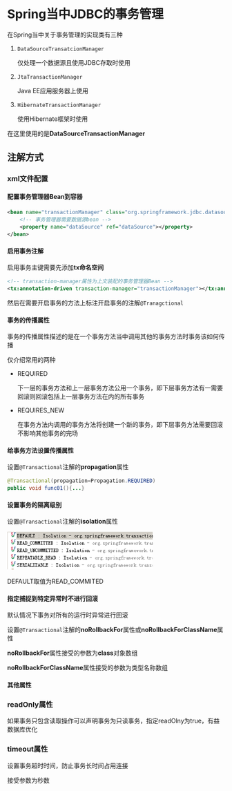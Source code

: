 # Spring当中JDBC的事务管理

在Spring当中关于事务管理的实现类有三种

1. `DataSourceTransatcionManager`

    仅处理一个数据源且使用JDBC存取时使用

2. `JtaTransactionManager`

    Java EE应用服务器上使用

3. `HibernateTransactionManager`

    使用Hibernate框架时使用



在这里使用的是**DataSourceTransactionManager**

## 注解方式



### xml文件配置

#### 配置事务管理器Bean到容器

```xml
<bean name="transactionManager" class="org.springframework.jdbc.datasource.dataSourceTransactionManager">
    <!-- 事务管理器需要数据源bean -->
    <property name="dataSource" ref="dataSource"></property>
</bean>
```



#### 启用事务注解



启用事务主键需要先添加**tx命名空间**

```xml
<!-- transaction-manager属性为上文装配的事务管理器Bean -->
<tx:annotation-driven transaction-manager="transactionManager"></tx:annotation-driven>
```

然后在需要开启事务的方法上标注开启事务的注解`@Tranagctional`





#### 事务的传播属性



事务的传播属性描述的是在一个事务方法当中调用其他的事务方法时事务该如何传播



仅介绍常用的两种

* REQUIRED

    下一层的事务方法和上一层事务方法公用一个事务，即下层事务方法有一需要回滚则回滚包括上一层事务方法在内的所有事务

* REQUIRES_NEW

    在事务方法内调用的事务方法将创建一个新的事务，即下层事务方法需要回滚不影响其他事务的完场



#### 给事务方法设置传播属性



设置`@Transactional`注解的**propagation**属性

```java
@Transactional(propagation=Propagation.REQUIRED)
public void func01(){...}
```





#### 设置事务的隔离级别



设置`@Transactional`注解的**isolation**属性



![](.\事务的四种隔离级别.png)



DEFAULT取值为READ_COMMITED







#### 指定捕捉到特定异常时不进行回滚



默认情况下事务对所有的运行时异常进行回滚



设置`@Transactional`注解的**noRollbackFor**属性或**noRollbackForClassName**属性

**noRollbackFor**属性接受的参数为**class**对象数组

**noRollbackForClassName**属性接受的参数为类型名称数组



#### 其他属性



### readOnly属性



如果事务只包含读取操作可以声明事务为只读事务，指定readOlny为true，有益数据库优化



### timeout属性



设置事务超时时间，防止事务长时间占用连接

接受参数为秒数